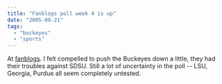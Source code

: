 ```yaml
---
title: "Fanblogs poll week 4 is up"
date: "2005-09-21"
tags: 
  - "buckeyes"
  - "sports"
---
```


At [fanblogs](http://www.fanblogs.com/fanblogs_xiv/005732.php). I felt compelled to push the Buckeyes down a little, they had their troubles against SDSU. Still a lot of uncertainty in the poll -- LSU, Georgia, Purdue all seem completely untested.
